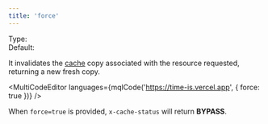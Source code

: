 ```yaml
---
title: 'force'
--- 
```


Type: <Type children='<boolean>'/><br/>
Default: <Type children='false'/>

It invalidates the [cache](/docs/api/basics/cache) copy associated with the resource requested, returning a new fresh copy.

<MultiCodeEditor languages={mqlCode('https://time-is.vercel.app', { force: true })} />

When `force=true` is provided, `x-cache-status` will return **BYPASS**.
